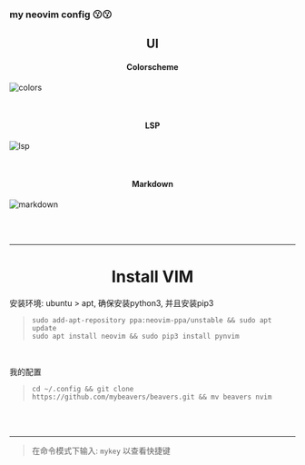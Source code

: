### my neovim config   😗😗



<h2 align="center"> UI </h2>

<h4 align = 'center'> Colorscheme </h4>

![colors](./b.png)

<br> 


<h4 align = 'center'> LSP </h4>


![lsp](./a.png)

<br> 


<h4 align = 'center'> Markdown </h4>

![markdown](./c.png)


<br><br><hr>



<h1 align="center"> Install VIM </h1>

安装环境: ubuntu > apt, 确保安装python3, 并且安装pip3  
> `sudo add-apt-repository ppa:neovim-ppa/unstable && sudo apt update`  
> `sudo apt install neovim && sudo pip3 install pynvim`

<br> 

我的配置  
> `cd ~/.config && git clone https://github.com/mybeavers/beavers.git && mv beavers nvim`


<br><br><hr>



> 在命令模式下输入: `mykey` 以查看快捷键
